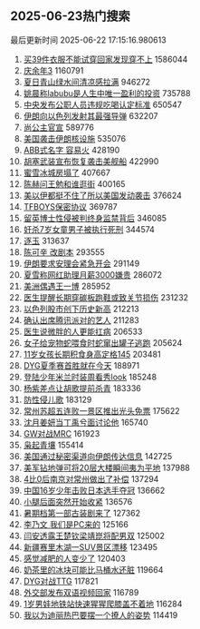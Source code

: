 ## 2025-06-23热门搜索 
最后更新时间 2025-06-22 17:15:16.980613 
1. [买39件衣服不能试穿回家发现穿不上](https://s.weibo.com/weibo?q=%23%E4%B9%B039%E4%BB%B6%E8%A1%A3%E6%9C%8D%E4%B8%8D%E8%83%BD%E8%AF%95%E7%A9%BF%E5%9B%9E%E5%AE%B6%E5%8F%91%E7%8E%B0%E7%A9%BF%E4%B8%8D%E4%B8%8A%23&t=31&band_rank=1&Refer=top) 1586044
1. [庆余年3](https://s.weibo.com/weibo?q=%E5%BA%86%E4%BD%99%E5%B9%B43&t=31&band_rank=2&Refer=top) 1160791
1. [夏日青山绿水间清凉感拉满](https://s.weibo.com/weibo?q=%23%E5%A4%8F%E6%97%A5%E9%9D%92%E5%B1%B1%E7%BB%BF%E6%B0%B4%E9%97%B4%E6%B8%85%E5%87%89%E6%84%9F%E6%8B%89%E6%BB%A1%23&t=31&band_rank=3&Refer=top) 946272
1. [姚晨称labubu是人生中唯一盈利的投资](https://s.weibo.com/weibo?q=%23%E5%A7%9A%E6%99%A8%E7%A7%B0labubu%E6%98%AF%E4%BA%BA%E7%94%9F%E4%B8%AD%E5%94%AF%E4%B8%80%E7%9B%88%E5%88%A9%E7%9A%84%E6%8A%95%E8%B5%84%23&t=31&band_rank=4&Refer=top) 735788
1. [中央发布公职人员违规吃喝认定标准](https://s.weibo.com/weibo?q=%23%E4%B8%AD%E5%A4%AE%E5%8F%91%E5%B8%83%E5%85%AC%E8%81%8C%E4%BA%BA%E5%91%98%E8%BF%9D%E8%A7%84%E5%90%83%E5%96%9D%E8%AE%A4%E5%AE%9A%E6%A0%87%E5%87%86%23&t=31&band_rank=5&Refer=top) 650547
1. [伊朗向以色列发射其最强导弹](https://s.weibo.com/weibo?q=%23%E4%BC%8A%E6%9C%97%E5%90%91%E4%BB%A5%E8%89%B2%E5%88%97%E5%8F%91%E5%B0%84%E5%85%B6%E6%9C%80%E5%BC%BA%E5%AF%BC%E5%BC%B9%23&t=31&band_rank=6&Refer=top) 632207
1. [尚公主官宣](https://s.weibo.com/weibo?q=%E5%B0%9A%E5%85%AC%E4%B8%BB%E5%AE%98%E5%AE%A3&t=31&band_rank=7&Refer=top) 589776
1. [美国袭击伊朗核设施](https://s.weibo.com/weibo?q=%23%E7%BE%8E%E5%9B%BD%E8%A2%AD%E5%87%BB%E4%BC%8A%E6%9C%97%E6%A0%B8%E8%AE%BE%E6%96%BD%23&t=31&band_rank=8&Refer=top) 535076
1. [ABB式名字 容易火](https://s.weibo.com/weibo?q=ABB%E5%BC%8F%E5%90%8D%E5%AD%97%20%E5%AE%B9%E6%98%93%E7%81%AB&t=31&band_rank=9&Refer=top) 428190
1. [胡塞武装宣布恢复袭击美舰船](https://s.weibo.com/weibo?q=%23%E8%83%A1%E5%A1%9E%E6%AD%A6%E8%A3%85%E5%AE%A3%E5%B8%83%E6%81%A2%E5%A4%8D%E8%A2%AD%E5%87%BB%E7%BE%8E%E8%88%B0%E8%88%B9%23&t=31&band_rank=10&Refer=top) 422990
1. [蜜雪冰城房塌了](https://s.weibo.com/weibo?q=%E8%9C%9C%E9%9B%AA%E5%86%B0%E5%9F%8E%E6%88%BF%E5%A1%8C%E4%BA%86&t=31&band_rank=11&Refer=top) 407667
1. [陈赫问王勉和谁逛街](https://s.weibo.com/weibo?q=%23%E9%99%88%E8%B5%AB%E9%97%AE%E7%8E%8B%E5%8B%89%E5%92%8C%E8%B0%81%E9%80%9B%E8%A1%97%23&t=31&band_rank=12&Refer=top) 400165
1. [美以伊都挺不住了所以美国发动袭击](https://s.weibo.com/weibo?q=%23%E7%BE%8E%E4%BB%A5%E4%BC%8A%E9%83%BD%E6%8C%BA%E4%B8%8D%E4%BD%8F%E4%BA%86%E6%89%80%E4%BB%A5%E7%BE%8E%E5%9B%BD%E5%8F%91%E5%8A%A8%E8%A2%AD%E5%87%BB%23&t=31&band_rank=13&Refer=top) 376624
1. [TFBOYS保密协议](https://s.weibo.com/weibo?q=TFBOYS%E4%BF%9D%E5%AF%86%E5%8D%8F%E8%AE%AE&t=31&band_rank=14&Refer=top) 369787
1. [留英博士性侵被判终身监禁背后](https://s.weibo.com/weibo?q=%23%E7%95%99%E8%8B%B1%E5%8D%9A%E5%A3%AB%E6%80%A7%E4%BE%B5%E8%A2%AB%E5%88%A4%E7%BB%88%E8%BA%AB%E7%9B%91%E7%A6%81%E8%83%8C%E5%90%8E%23&t=31&band_rank=15&Refer=top) 346085
1. [奸杀7岁女童男子被执行死刑](https://s.weibo.com/weibo?q=%23%E5%A5%B8%E6%9D%807%E5%B2%81%E5%A5%B3%E7%AB%A5%E7%94%B7%E5%AD%90%E8%A2%AB%E6%89%A7%E8%A1%8C%E6%AD%BB%E5%88%91%23&t=31&band_rank=16&Refer=top) 344574
1. [逐玉](https://s.weibo.com/weibo?q=%E9%80%90%E7%8E%89&t=31&band_rank=17&Refer=top) 313637
1. [陈可辛 改剧本](https://s.weibo.com/weibo?q=%E9%99%88%E5%8F%AF%E8%BE%9B%20%E6%94%B9%E5%89%A7%E6%9C%AC&t=31&band_rank=18&Refer=top) 293555
1. [伊朗要求安理会紧急开会](https://s.weibo.com/weibo?q=%23%E4%BC%8A%E6%9C%97%E8%A6%81%E6%B1%82%E5%AE%89%E7%90%86%E4%BC%9A%E7%B4%A7%E6%80%A5%E5%BC%80%E4%BC%9A%23&t=31&band_rank=19&Refer=top) 291149
1. [夏雪称网红助理月薪3000嫌贵](https://s.weibo.com/weibo?q=%23%E5%A4%8F%E9%9B%AA%E7%A7%B0%E7%BD%91%E7%BA%A2%E5%8A%A9%E7%90%86%E6%9C%88%E8%96%AA3000%E5%AB%8C%E8%B4%B5%23&t=31&band_rank=20&Refer=top) 286072
1. [美洲偶遇王一博](https://s.weibo.com/weibo?q=%23%E7%BE%8E%E6%B4%B2%E5%81%B6%E9%81%87%E7%8E%8B%E4%B8%80%E5%8D%9A%23&t=31&band_rank=21&Refer=top) 285952
1. [医生提醒长期穿碳板跑鞋或致关节损伤](https://s.weibo.com/weibo?q=%23%E5%8C%BB%E7%94%9F%E6%8F%90%E9%86%92%E9%95%BF%E6%9C%9F%E7%A9%BF%E7%A2%B3%E6%9D%BF%E8%B7%91%E9%9E%8B%E6%88%96%E8%87%B4%E5%85%B3%E8%8A%82%E6%8D%9F%E4%BC%A4%23&t=31&band_rank=22&Refer=top) 231232
1. [以色列股市创下历史新高](https://s.weibo.com/weibo?q=%23%E4%BB%A5%E8%89%B2%E5%88%97%E8%82%A1%E5%B8%82%E5%88%9B%E4%B8%8B%E5%8E%86%E5%8F%B2%E6%96%B0%E9%AB%98%23&t=31&band_rank=23&Refer=top) 212213
1. [确认出席腾讯派对的艺人](https://s.weibo.com/weibo?q=%23%E7%A1%AE%E8%AE%A4%E5%87%BA%E5%B8%AD%E8%85%BE%E8%AE%AF%E6%B4%BE%E5%AF%B9%E7%9A%84%E8%89%BA%E4%BA%BA%23&t=31&band_rank=24&Refer=top) 211283
1. [医生说微胖的人更能扛病](https://s.weibo.com/weibo?q=%23%E5%8C%BB%E7%94%9F%E8%AF%B4%E5%BE%AE%E8%83%96%E7%9A%84%E4%BA%BA%E6%9B%B4%E8%83%BD%E6%89%9B%E7%97%85%23&t=31&band_rank=25&Refer=top) 206533
1. [女子给宠物蛇喂食时蛇窜出罐子逃跑](https://s.weibo.com/weibo?q=%23%E5%A5%B3%E5%AD%90%E7%BB%99%E5%AE%A0%E7%89%A9%E8%9B%87%E5%96%82%E9%A3%9F%E6%97%B6%E8%9B%87%E7%AA%9C%E5%87%BA%E7%BD%90%E5%AD%90%E9%80%83%E8%B7%91%23&t=31&band_rank=26&Refer=top) 205624
1. [11岁女孩长期积食身高定格145](https://s.weibo.com/weibo?q=%2311%E5%B2%81%E5%A5%B3%E5%AD%A9%E9%95%BF%E6%9C%9F%E7%A7%AF%E9%A3%9F%E8%BA%AB%E9%AB%98%E5%AE%9A%E6%A0%BC145%23&t=31&band_rank=27&Refer=top) 203481
1. [DYG夏季赛首胜就在今天](https://s.weibo.com/weibo?q=%23DYG%E5%A4%8F%E5%AD%A3%E8%B5%9B%E9%A6%96%E8%83%9C%E5%B0%B1%E5%9C%A8%E4%BB%8A%E5%A4%A9%23&t=31&band_rank=28&Refer=top) 188971
1. [登陆少年米兰时装周看秀look](https://s.weibo.com/weibo?q=%23%E7%99%BB%E9%99%86%E5%B0%91%E5%B9%B4%E7%B1%B3%E5%85%B0%E6%97%B6%E8%A3%85%E5%91%A8%E7%9C%8B%E7%A7%80look%23&t=31&band_rank=29&Refer=top) 185248
1. [杨紫差点让胡歌提前杀青](https://s.weibo.com/weibo?q=%23%E6%9D%A8%E7%B4%AB%E5%B7%AE%E7%82%B9%E8%AE%A9%E8%83%A1%E6%AD%8C%E6%8F%90%E5%89%8D%E6%9D%80%E9%9D%92%23&t=31&band_rank=30&Refer=top) 183336
1. [防性侵儿歌](https://s.weibo.com/weibo?q=%E9%98%B2%E6%80%A7%E4%BE%B5%E5%84%BF%E6%AD%8C&t=31&band_rank=31&Refer=top) 183129
1. [常州苏超五连败一景区推出光头免票](https://s.weibo.com/weibo?q=%23%E5%B8%B8%E5%B7%9E%E8%8B%8F%E8%B6%85%E4%BA%94%E8%BF%9E%E8%B4%A5%E4%B8%80%E6%99%AF%E5%8C%BA%E6%8E%A8%E5%87%BA%E5%85%89%E5%A4%B4%E5%85%8D%E7%A5%A8%23&t=31&band_rank=32&Refer=top) 175622
1. [沈月姜妍当丁禹兮面讨论他](https://s.weibo.com/weibo?q=%23%E6%B2%88%E6%9C%88%E5%A7%9C%E5%A6%8D%E5%BD%93%E4%B8%81%E7%A6%B9%E5%85%AE%E9%9D%A2%E8%AE%A8%E8%AE%BA%E4%BB%96%23&t=31&band_rank=33&Refer=top) 165740
1. [GW对战MRC](https://s.weibo.com/weibo?q=%23GW%E5%AF%B9%E6%88%98MRC%23&t=31&band_rank=34&Refer=top) 161923
1. [枭起青壤](https://s.weibo.com/weibo?q=%E6%9E%AD%E8%B5%B7%E9%9D%92%E5%A3%A4&t=31&band_rank=35&Refer=top) 155414
1. [美国通过秘密渠道向伊朗传达信息](https://s.weibo.com/weibo?q=%23%E7%BE%8E%E5%9B%BD%E9%80%9A%E8%BF%87%E7%A7%98%E5%AF%86%E6%B8%A0%E9%81%93%E5%90%91%E4%BC%8A%E6%9C%97%E4%BC%A0%E8%BE%BE%E4%BF%A1%E6%81%AF%23&t=31&band_rank=36&Refer=top) 142725
1. [美军钻地弹可将20层大楼瞬间夷为平地](https://s.weibo.com/weibo?q=%23%E7%BE%8E%E5%86%9B%E9%92%BB%E5%9C%B0%E5%BC%B9%E5%8F%AF%E5%B0%8620%E5%B1%82%E5%A4%A7%E6%A5%BC%E7%9E%AC%E9%97%B4%E5%A4%B7%E4%B8%BA%E5%B9%B3%E5%9C%B0%23&t=31&band_rank=37&Refer=top) 137988
1. [4比0后南京对常州做出了补偿](https://s.weibo.com/weibo?q=%234%E6%AF%940%E5%90%8E%E5%8D%97%E4%BA%AC%E5%AF%B9%E5%B8%B8%E5%B7%9E%E5%81%9A%E5%87%BA%E4%BA%86%E8%A1%A5%E5%81%BF%23&t=31&band_rank=38&Refer=top) 137294
1. [中国16岁少年击败日本选手夺冠](https://s.weibo.com/weibo?q=%23%E4%B8%AD%E5%9B%BD16%E5%B2%81%E5%B0%91%E5%B9%B4%E5%87%BB%E8%B4%A5%E6%97%A5%E6%9C%AC%E9%80%89%E6%89%8B%E5%A4%BA%E5%86%A0%23&t=31&band_rank=39&Refer=top) 136662
1. [小腿后面突然开始收紧](https://s.weibo.com/weibo?q=%E5%B0%8F%E8%85%BF%E5%90%8E%E9%9D%A2%E7%AA%81%E7%84%B6%E5%BC%80%E5%A7%8B%E6%94%B6%E7%B4%A7&t=31&band_rank=40&Refer=top) 136576
1. [暑期档第一部古装剧来了](https://s.weibo.com/weibo?q=%E6%9A%91%E6%9C%9F%E6%A1%A3%E7%AC%AC%E4%B8%80%E9%83%A8%E5%8F%A4%E8%A3%85%E5%89%A7%E6%9D%A5%E4%BA%86&t=31&band_rank=41&Refer=top) 127362
1. [李乃文 我们是PC来的](https://s.weibo.com/weibo?q=%E6%9D%8E%E4%B9%83%E6%96%87%20%E6%88%91%E4%BB%AC%E6%98%AFPC%E6%9D%A5%E7%9A%84&t=31&band_rank=42&Refer=top) 125166
1. [闫安透露王楚钦梁靖崑将配男双](https://s.weibo.com/weibo?q=%23%E9%97%AB%E5%AE%89%E9%80%8F%E9%9C%B2%E7%8E%8B%E6%A5%9A%E9%92%A6%E6%A2%81%E9%9D%96%E5%B4%91%E5%B0%86%E9%85%8D%E7%94%B7%E5%8F%8C%23&t=31&band_rank=43&Refer=top) 125002
1. [新疆赛里木湖一SUV景区漂移](https://s.weibo.com/weibo?q=%23%E6%96%B0%E7%96%86%E8%B5%9B%E9%87%8C%E6%9C%A8%E6%B9%96%E4%B8%80SUV%E6%99%AF%E5%8C%BA%E6%BC%82%E7%A7%BB%23&t=31&band_rank=44&Refer=top) 123495
1. [感觉减肥的人变少了](https://s.weibo.com/weibo?q=%E6%84%9F%E8%A7%89%E5%87%8F%E8%82%A5%E7%9A%84%E4%BA%BA%E5%8F%98%E5%B0%91%E4%BA%86&t=31&band_rank=45&Refer=top) 120403
1. [奶茶里的冰块可能比马桶水还脏](https://s.weibo.com/weibo?q=%23%E5%A5%B6%E8%8C%B6%E9%87%8C%E7%9A%84%E5%86%B0%E5%9D%97%E5%8F%AF%E8%83%BD%E6%AF%94%E9%A9%AC%E6%A1%B6%E6%B0%B4%E8%BF%98%E8%84%8F%23&t=31&band_rank=46&Refer=top) 119664
1. [DYG对战TTG](https://s.weibo.com/weibo?q=DYG%E5%AF%B9%E6%88%98TTG&t=31&band_rank=47&Refer=top) 117821
1. [外交部发布双语视频回家](https://s.weibo.com/weibo?q=%23%E5%A4%96%E4%BA%A4%E9%83%A8%E5%8F%91%E5%B8%83%E5%8F%8C%E8%AF%AD%E8%A7%86%E9%A2%91%E5%9B%9E%E5%AE%B6%23&t=31&band_rank=48&Refer=top) 116789
1. [1岁男娃地铁站快速猩猩爬膝盖不着地](https://s.weibo.com/weibo?q=%231%E5%B2%81%E7%94%B7%E5%A8%83%E5%9C%B0%E9%93%81%E7%AB%99%E5%BF%AB%E9%80%9F%E7%8C%A9%E7%8C%A9%E7%88%AC%E8%86%9D%E7%9B%96%E4%B8%8D%E7%9D%80%E5%9C%B0%23&t=31&band_rank=49&Refer=top) 116284
1. [我以为迪丽热巴要摆一个撩人的姿势](https://s.weibo.com/weibo?q=%23%E6%88%91%E4%BB%A5%E4%B8%BA%E8%BF%AA%E4%B8%BD%E7%83%AD%E5%B7%B4%E8%A6%81%E6%91%86%E4%B8%80%E4%B8%AA%E6%92%A9%E4%BA%BA%E7%9A%84%E5%A7%BF%E5%8A%BF%23&t=31&band_rank=50&Refer=top) 114419
